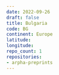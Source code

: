 ```yaml
---
date: 2022-09-26
draft: false
title: Bulgaria
code: BG
continent: Europe
latitude:
longitude:
repo_count: 1
repositories:
- arpha-preprints
---
```



